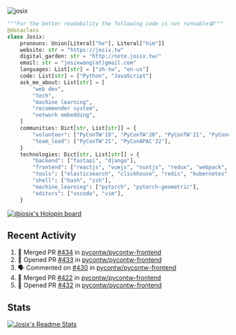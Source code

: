 ![josix](https://komarev.com/ghpvc/?username=josix)
```python
"""For the better readability the following code is not runnable😆"""
@dataclass
class Josix:
    pronouns: Union[Literal["he"], Literal["him"]]
    website: str = "https://josix.tw"
    digital_garden: str = "http://note.josix.tw/"
    email: str = "josixwang(at)gmail.com"
    languages: List[str] = ["zh-tw", "en-us"]
    code: List[str] = ["Python", "JavaScript"]
    ask_me_about: List[str] = [
        "web dev",
        "tech",
        "machine learning",
        "recommender system",
        "network embedding",
    ]
    communities: Dict[str, List[str]] = {
        "volunteer": ["PyConTW'19", "PyConTW'20", "PyConTW'21", "PyConAPAC'22"],
        "team_lead": ["PyConTW'21", "PyConAPAC'22"],
    }
    technologies: Dict[str, List[str]] = {
        "backend": ["fastapi", "django"],
        "frontend": ["reactjs", "vuejs", "nuxtjs", "redux", "webpack", "tailwindcss"],
        "tools": ["elasticsearch", "clickhouse", "redis", "kubernetes", "docker"],
        "shell": ["bash", "zsh"],
        "machine_learning": ["pytorch", "pytorch-geometric"],
        "editors": ["vscode", "vim"],
    }
```
[![@josix's Holopin board](https://holopin.io/api/user/board?user=josix)](https://holopin.io/@josix)

## Recent Activity
<!--START_SECTION:activity-->
1. 🎉 Merged PR [#434](https://github.com/pycontw/pycontw-frontend/pull/434) in [pycontw/pycontw-frontend](https://github.com/pycontw/pycontw-frontend)
2. 💪 Opened PR [#433](https://github.com/pycontw/pycontw-frontend/pull/433) in [pycontw/pycontw-frontend](https://github.com/pycontw/pycontw-frontend)
3. 🗣 Commented on [#430](https://github.com/pycontw/pycontw-frontend/pull/430#issuecomment-1666007934) in [pycontw/pycontw-frontend](https://github.com/pycontw/pycontw-frontend)
4. 🎉 Merged PR [#422](https://github.com/pycontw/pycontw-frontend/pull/422) in [pycontw/pycontw-frontend](https://github.com/pycontw/pycontw-frontend)
5. 💪 Opened PR [#432](https://github.com/pycontw/pycontw-frontend/pull/432) in [pycontw/pycontw-frontend](https://github.com/pycontw/pycontw-frontend)
<!--END_SECTION:activity-->



## Stats
[![Josix's Readme Stats](https://github-readme-stats.vercel.app/api?username=josix&show_icons=true&theme=default&count_private=true&card_width=400)](https://github.com/anuraghazra/github-readme-stats)

